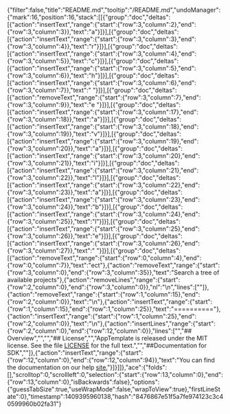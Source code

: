 {"filter":false,"title":"README.md","tooltip":"/README.md","undoManager":{"mark":16,"position":16,"stack":[[{"group":"doc","deltas":[{"action":"insertText","range":{"start":{"row":3,"column":2},"end":{"row":3,"column":3}},"text":"a"}]}],[{"group":"doc","deltas":[{"action":"insertText","range":{"start":{"row":3,"column":3},"end":{"row":3,"column":4}},"text":"r"}]}],[{"group":"doc","deltas":[{"action":"insertText","range":{"start":{"row":3,"column":4},"end":{"row":3,"column":5}},"text":"c"}]}],[{"group":"doc","deltas":[{"action":"insertText","range":{"start":{"row":3,"column":5},"end":{"row":3,"column":6}},"text":"h"}]}],[{"group":"doc","deltas":[{"action":"insertText","range":{"start":{"row":3,"column":6},"end":{"row":3,"column":7}},"text":" "}]}],[{"group":"doc","deltas":[{"action":"removeText","range":{"start":{"row":3,"column":7},"end":{"row":3,"column":9}},"text":"e "}]}],[{"group":"doc","deltas":[{"action":"insertText","range":{"start":{"row":3,"column":17},"end":{"row":3,"column":18}},"text":"a"}]}],[{"group":"doc","deltas":[{"action":"insertText","range":{"start":{"row":3,"column":18},"end":{"row":3,"column":19}},"text":"v"}]}],[{"group":"doc","deltas":[{"action":"insertText","range":{"start":{"row":3,"column":19},"end":{"row":3,"column":20}},"text":"a"}]}],[{"group":"doc","deltas":[{"action":"insertText","range":{"start":{"row":3,"column":20},"end":{"row":3,"column":21}},"text":"i"}]}],[{"group":"doc","deltas":[{"action":"insertText","range":{"start":{"row":3,"column":21},"end":{"row":3,"column":22}},"text":"l"}]}],[{"group":"doc","deltas":[{"action":"insertText","range":{"start":{"row":3,"column":22},"end":{"row":3,"column":23}},"text":"a"}]}],[{"group":"doc","deltas":[{"action":"insertText","range":{"start":{"row":3,"column":23},"end":{"row":3,"column":24}},"text":"b"}]}],[{"group":"doc","deltas":[{"action":"insertText","range":{"start":{"row":3,"column":24},"end":{"row":3,"column":25}},"text":"l"}]}],[{"group":"doc","deltas":[{"action":"insertText","range":{"start":{"row":3,"column":25},"end":{"row":3,"column":26}},"text":"e"}]}],[{"group":"doc","deltas":[{"action":"insertText","range":{"start":{"row":3,"column":26},"end":{"row":3,"column":27}},"text":" "}]}],[{"group":"doc","deltas":[{"action":"removeText","range":{"start":{"row":0,"column":4},"end":{"row":0,"column":7}},"text":"ect"},{"action":"removeText","range":{"start":{"row":3,"column":0},"end":{"row":3,"column":35}},"text":"Search a tree of available projects"},{"action":"removeLines","range":{"start":{"row":2,"column":0},"end":{"row":3,"column":0}},"nl":"\n","lines":[""]},{"action":"removeText","range":{"start":{"row":1,"column":15},"end":{"row":2,"column":0}},"text":"\n"},{"action":"insertText","range":{"start":{"row":1,"column":15},"end":{"row":1,"column":25}},"text":"=========="},{"action":"insertText","range":{"start":{"row":1,"column":25},"end":{"row":2,"column":0}},"text":"\n"},{"action":"insertLines","range":{"start":{"row":2,"column":0},"end":{"row":12,"column":0}},"lines":["","## Overview","","","## License","","AppTemplate is released under the MIT license.  See the file [LICENSE](./LICENSE) for the full text.","","##Documentation for SDK",""]},{"action":"insertText","range":{"start":{"row":12,"column":0},"end":{"row":12,"column":94}},"text":"You can find the documentation on our help [site.](https://help.rallydev.com/apps/2.0rc3/doc/)"}]}]]},"ace":{"folds":[],"scrolltop":0,"scrollleft":0,"selection":{"start":{"row":13,"column":0},"end":{"row":13,"column":0},"isBackwards":false},"options":{"guessTabSize":true,"useWrapMode":false,"wrapToView":true},"firstLineState":0},"timestamp":1409395960138,"hash":"8476867e51f5a7fe974123c3c40599960b02fa31"}